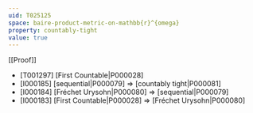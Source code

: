 ```yaml
---
uid: T025125
space: baire-product-metric-on-mathbb{r}^{omega}
property: countably-tight
value: true
---
```

[[Proof]]

* [T001297] [First Countable|P000028]
* [I000185] [sequential|P000079] => [countably tight|P000081]
* [I000184] [Fréchet Urysohn|P000080] => [sequential|P000079]
* [I000183] [First Countable|P000028] => [Fréchet Urysohn|P000080]

